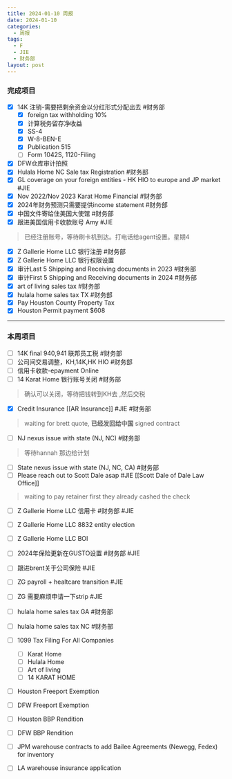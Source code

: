```yaml
---
title: 2024-01-10 周报
date: 2024-01-10
categories:
  - 周报
tags:
  - F
  - JIE
  - 财务部
layout: post
---
```

### 完成项目  
- [x] 14K 注销-需要把剩余资金以分红形式分配出去    #财务部 
	- [x] foreign tax withholding 10%
	- [x] 计算税务留存净收益
	- [x] SS-4
	- [x] W-8-BEN-E
	- [x] Publication 515
	- [ ] Form 1042S, 1120-Filing

- [x] DFW仓库审计拍照
- [x] Hulala Home NC Sale tax Registration  #财务部 
- [x] GL coverage on your foreign entities  - HK HIO to europe and JP market #JIE 
- [x] Nov 2022/Nov 2023 Karat Home Financial #财务部
- [x] 2024年财务预测只需要提供income statement #财务部 
- [x] 中国文件寄给住美国大使馆 #财务部 
- [x] 跟进美国信用卡收款账号 Amy #JIE 
> 已经注册账号，等待刷卡机到达。打电话给agent设置。星期4
- [x] Z Gallerie Home LLC 银行注册 #财务部 
- [x] Z Gallerie Home LLC 银行权限设置
- [x] 审计Last 5 Shipping and Receiving documents in 2023 #财务部 
- [x] 审计First 5 Shipping and Receiving documents in 2024 #财务部 
- [x] art of living sales tax #财务部 
- [x] hulala home sales tax TX #财务部 
- [x] Pay Houston County Property Tax   
- [x] Houston Permit payment $608

---
### 本周项目

- [ ] 14K final 940,941 联邦员工税 #财务部
- [ ] 公司间交易调整，KH,14K,HK HIO #财务部 
- [ ] 信用卡收款-epayment Online
- [ ] 14 Karat Home 银行账号关闭 #财务部   
> 确认可以关闭，等待把钱转到KH去 ,然后交税
- [x] Credit Insurance [[AR Insurance]]     #JIE  #财务部 
> waiting for brett quote, **已经发回给中国**
> signed contract
- [ ] NJ nexus issue with state (NJ, NC)  #财务部 
> 等待hannah 那边给计划  
- [ ] State nexus issue with state (NJ, NC, CA)  #财务部 
- [ ] Please reach out to Scott Dale asap #JIE    [[Scott Dale of Dale Law Office]]    
> waiting to pay retainer first
> they already cashed the check
- [ ] Z Gallerie Home LLC 信用卡 #财务部 #JIE 
- [ ] Z Gallerie Home LLC 8832 entity election
- [ ] Z Gallerie Home LLC BOI
- [ ] 2024年保险更新在GUSTO设置 #财务部 #JIE 
- [ ] 跟进brent关于公司保险 #JIE 
- [ ] ZG payroll + healtcare transition  #JIE 
- [ ] ZG  需要麻烦申请一下strip #JIE 
- [ ] hulala home sales tax GA #财务部 
- [ ] hulala home sales tax NC #财务部 
- [ ] 1099 Tax Filing For All Companies
	- [ ] Karat Home
	- [ ] Hulala Home
	- [ ] Art of living
	- [ ] 14 KARAT HOME
- [ ] Houston Freeport Exemption
- [ ] DFW Freeport Exemption
- [ ] Houston BBP Rendition
- [ ] DFW BBP Rendition
- [ ] JPM warehouse contracts to add Bailee Agreements (Newegg, Fedex) for inventory
- [ ] LA warehouse insurance application




















































































































































































































